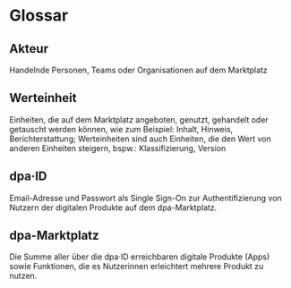 # Glossar

## Akteur
Handelnde Personen, Teams oder Organisationen auf dem Marktplatz

## Werteinheit
Einheiten, die auf dem Marktplatz angeboten, genutzt, gehandelt oder getauscht werden können, wie zum Beispiel: Inhalt, Hinweis, Berichterstattung;
Werteinheiten sind auch Einheiten, die den Wert von anderen Einheiten steigern, bspw.: Klassifizierung, Version

## dpa·ID 
Email-Adresse und Passwort als Single Sign-On zur Authentifizierung von Nutzern der digitalen Produkte auf dem dpa-Marktplatz.

## dpa-Marktplatz
Die Summe aller über die dpa·ID erreichbaren digitale Produkte (Apps) sowie Funktionen, die es Nutzerinnen erleichtert mehrere Produkt zu nutzen.
